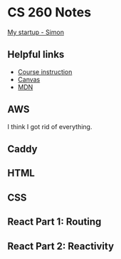 # CS 260 Notes

[My startup - Simon](https://simon.cs260.click)

## Helpful links

- [Course instruction](https://github.com/webprogramming260)
- [Canvas](https://byu.instructure.com)
- [MDN](https://developer.mozilla.org)

## AWS

I think I got rid of everything.

## Caddy



## HTML


## CSS



## React Part 1: Routing


## React Part 2: Reactivity
